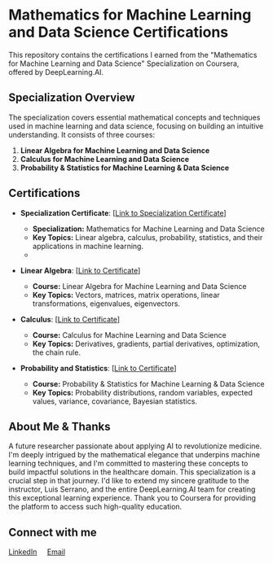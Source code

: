 # Mathematics for Machine Learning and Data Science Certifications

This repository contains the certifications I earned from the "Mathematics for Machine Learning and Data Science" Specialization on Coursera, offered by DeepLearning.AI.

## Specialization Overview

The specialization covers essential mathematical concepts and techniques used in machine learning and data science, focusing on building an intuitive understanding. It consists of three courses:

1.  **Linear Algebra for Machine Learning and Data Science**
2.  **Calculus for Machine Learning and Data Science**
3.  **Probability & Statistics for Machine Learning & Data Science**

## Certifications
*   **Specialization Certificate**: [[Link to Specialization Certificate](https://coursera.org/share/e52ef7980278fa8f833950b1d3c31938)]
    *   **Specialization:** Mathematics for Machine Learning and Data Science
    *   **Key Topics:** Linear algebra, calculus, probability, statistics, and their applications in machine learning.
    *   
*   **Linear Algebra**: [[Link to Certificate](https://coursera.org/share/c1eadf5e5bdd34e5afe26b57eb49a22e)]
    *   **Course:** Linear Algebra for Machine Learning and Data Science
    *   **Key Topics:** Vectors, matrices, matrix operations, linear transformations, eigenvalues, eigenvectors.

*   **Calculus**: [[Link to Certificate](https://coursera.org/share/50f6c8bcf1a6de3feeb2c99f095e3abe)]
    *   **Course:** Calculus for Machine Learning and Data Science
    *   **Key Topics:** Derivatives, gradients, partial derivatives, optimization, the chain rule.

*   **Probability and Statistics**: [[Link to Certificate](https://coursera.org/share/44431570d1af3661a3ffd7dda0f5b6d1)]
    *   **Course:** Probability & Statistics for Machine Learning & Data Science
    *   **Key Topics:** Probability distributions, random variables, expected values, variance, covariance, Bayesian statistics.

## About Me & Thanks
A future researcher passionate about applying AI to revolutionize medicine. I'm deeply intrigued by the mathematical elegance that underpins machine learning techniques, and I'm committed to mastering these concepts to build impactful solutions in the healthcare domain. This specialization is a crucial step in that journey. I'd like to extend my sincere gratitude to the instructor, Luis Serrano, and the entire DeepLearning.AI team for creating this exceptional learning experience. Thank you to Coursera for providing the platform to access such high-quality education.

## Connect with me
<div style="display: flex; align-items: center;">
    <div style="margin-right: 20px;">
        <a href="https://www.linkedin.com/in/huseyincavus/" target="_blank">LinkedIn</a>
    </div>
    <div>
        <a href="mailto:huseyincavus@proton.me">Email</a>
    </div>
</div>
